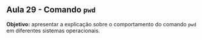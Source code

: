 ## Aula 29 - Comando `pwd`

**Objetivo:** apresentar a explicação sobre o comportamento do comando `pwd` em diferentes sistemas operacionais.
